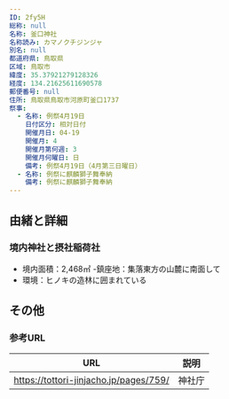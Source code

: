 ```yaml
---
ID: 2fy5H
総称: null
名称: 釜口神社
名称読み: カマノクチジンジャ
別名: null
都道府県: 鳥取県
区域: 鳥取市
緯度: 35.37921279128326
経度: 134.21625611690578
郵便番号: null
住所: 鳥取県鳥取市河原町釜口1737
祭事:
  - 名称: 例祭4月19日
    日付区分: 相対日付
    開催月日: 04-19
    開催月: 4
    開催月第何週: 3
    開催月何曜日: 日
    備考: 例祭4月19日（4月第三日曜日）
  - 名称: 例祭に麒麟獅子舞奉納
    備考: 例祭に麒麟獅子舞奉納
---
```


## 由緒と詳細

### 境内神社と摂社稲荷社

- 境内面積：2,468㎡ -鎮座地：集落東方の山麓に南面して
- 環境：ヒノキの造林に囲まれている

## その他

### 参考URL

| URL                                    | 説明   |
| -------------------------------------- | ------ |
| https://tottori-jinjacho.jp/pages/759/ | 神社庁 |
